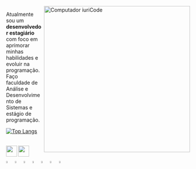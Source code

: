 

<img src="https://raw.githubusercontent.com/MicaelliMedeiros/micaellimedeiros/master/image/computer-illustration.png" min-width="400px" max-width="400px" width="400px" align="right" alt="Computador iuriCode">

<p align="left"> 
  Atualmente sou um <strong>desenvolvedor estagiário</strong> com foco em<br> aprimorar minhas habilidades e evoluir na programação.<br>
  Faço faculdade de Análise e Desenvolvimento de Sistemas e estágio de programação.
</p>

[![Top Langs](https://github-readme-stats.vercel.app/api/top-langs/?username=luczz1&theme=github_dark&layout=compact)](https://github.com/luczz1/github-readme-stats)

<div><br>
  <a href="https://www.linkedin.com/in/lucaslcs1/" target="_blank"><img align="left" height="30" width="30" src="https://cdn-icons-png.flaticon.com/512/145/145807.png"></a> 
   <a href="https://www.instagram.com/lucaslcs0/" target="_blank"><img align="left" height="30" width="30" src="https://img.icons8.com/color/512/instagram-new--v1.png"></a> 
</div>
<div align="left"><br><br>
    <img width="4%" src="https://cdn.jsdelivr.net/gh/devicons/devicon/icons/html5/html5-original.svg" />
    <img width="4%" src="https://cdn.jsdelivr.net/gh/devicons/devicon/icons/css3/css3-original.svg" />
    <img width="4%" src="https://cdn.jsdelivr.net/gh/devicons/devicon/icons/bootstrap/bootstrap-original.svg" /> 
    <img width="4%" src="https://cdn.jsdelivr.net/gh/devicons/devicon/icons/javascript/javascript-original.svg" />
    <img width="4%" src="https://cdn.jsdelivr.net/gh/devicons/devicon/icons/typescript/typescript-original.svg" />
    <img width="4%" src="https://cdn.jsdelivr.net/gh/devicons/devicon/icons/angularjs/angularjs-plain.svg" />
    <img width="4%" src="https://cdn.jsdelivr.net/gh/devicons/devicon/icons/mysql/mysql-original.svg" />
  </div>
